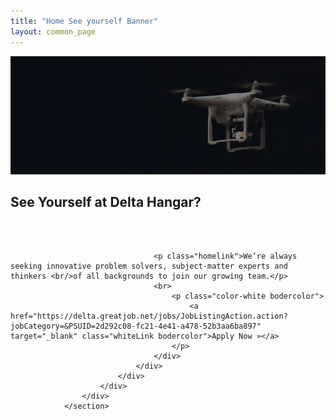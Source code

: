 ```yaml
---
title: "Home See yourself Banner"
layout: common_page
---
```

<section id="portfolio" class="parallax-section">
	<img src="/img/see_yourself_banner_desktop.jpg" alt="slider image 4" class="imageminwidth imagesize">
		<div class="container">
			<div class="row">
				<div class="col-md-12">
					<div class="slider-caption belowspace">
						<div class=" capitalHeading">
							<h1 class="heading color-white">See Yourself at Delta Hangar?  </h1>
							<br>
								<br>

									<p class="homelink">We’re always seeking innovative problem solvers, subject-matter experts and thinkers <br/>of all backgrounds to join our growing team.</p>	
									<br>
										<p class="color-white bodercolor">
											<a href="https://delta.greatjob.net/jobs/JobListingAction.action?jobCategory=&PSUID=2d292c08-fc21-4e41-a478-52b3aa6ba897" target="_blank" class="whiteLink bodercolor">Apply Now »</a>
										</p>
									</div>
								</div>
							</div>
						</div>
					</div>
				</section>